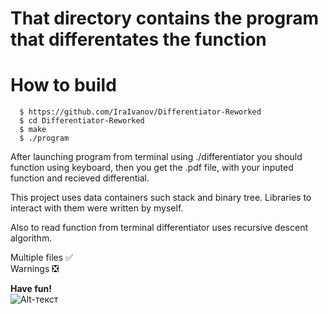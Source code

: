 # That directory contains the program that differentates the function

# How to build

```terminal
  $ https://github.com/IraIvanov/Differentiator-Reworked   
  $ cd Differentiator-Reworked
  $ make    
  $ ./program     
  ```
   After launching program from terminal using ./differentiator you should function using keyboard, then you get the .pdf file, with your inputed function and recieved differential.
   
  This project uses data containers such stack and binary tree. Libraries to interact with them were written by myself.
  
  Also to read function from terminal differentiator uses recursive descent algorithm.
   

Multiple files :white_check_mark:         
Warnings :negative_squared_cross_mark:      

**Have fun!**     
![Alt-текст](https://kidscreen.com/wp/wp-content/uploads/2017/10/Equestria-Girls.jpg)
